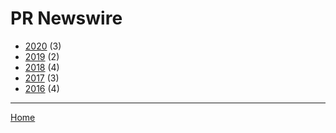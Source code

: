 # PR Newswire

  * [2020](./pr-newswire-2020.md) (3)
  * [2019](./pr-newswire-2019.md) (2)
  * [2018](./pr-newswire-2018.md) (4)
  * [2017](./pr-newswire-2017.md) (3)
  * [2016](./pr-newswire-2016.md) (4)

----

[Home](../index.md)
